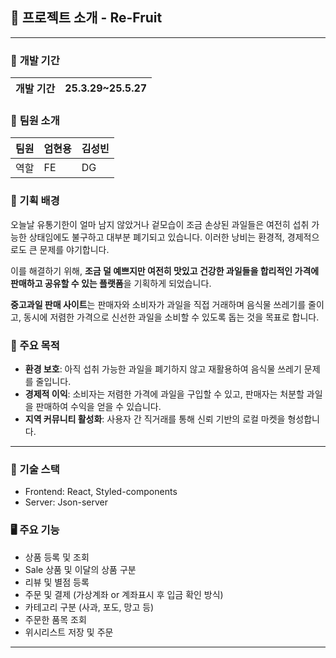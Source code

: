 ## 🍓 프로젝트 소개 - Re-Fruit

---

### 🍓 **개발 기간**

| 개발 기간 | 25.3.29~25.5.27 |
| --- | --- |

### 🍓 **팀원 소개**

| 팀원 | 엄현용 | 김성빈 |
| --- | --- | --- |
| 역할 | FE | DG |

 

### 📝 기획 배경

오늘날 유통기한이 얼마 남지 않았거나 겉모습이 조금 손상된 과일들은 여전히 섭취 가능한 상태임에도 불구하고 대부분 폐기되고 있습니다. 이러한 낭비는 환경적, 경제적으로도 큰 문제를 야기합니다.

이를 해결하기 위해, **조금 덜 예쁘지만 여전히 맛있고 건강한 과일들을 합리적인 가격에 판매하고 공유할 수 있는 플랫폼**을 기획하게 되었습니다.

**중고과일 판매 사이트**는 판매자와 소비자가 과일을 직접 거래하며 음식물 쓰레기를 줄이고, 동시에 저렴한 가격으로 신선한 과일을 소비할 수 있도록 돕는 것을 목표로 합니다.

### 🎯 주요 목적

- **환경 보호**: 아직 섭취 가능한 과일을 폐기하지 않고 재활용하여 음식물 쓰레기 문제를 줄입니다.
- **경제적 이익**: 소비자는 저렴한 가격에 과일을 구입할 수 있고, 판매자는 처분할 과일을 판매하여 수익을 얻을 수 있습니다.
- **지역 커뮤니티 활성화**: 사용자 간 직거래를 통해 신뢰 기반의 로컬 마켓을 형성합니다.

---

### 🔧 기술 스택

- Frontend: React, Styled-components
- Server: Json-server

### 🖥 주요 기능

- 상품 등록 및 조회
- Sale 상품 및 이달의 상품 구분
- 리뷰 및 별점 등록
- 주문 및 결제 (가상계좌 or 계좌표시 후 입금 확인 방식)
- 카테고리 구분 (사과, 포도, 망고 등)
- 주문한 품목 조회
- 위시리스트 저장 및 주문

---
